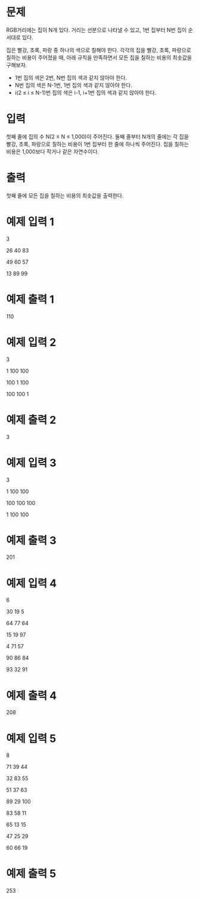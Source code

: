 # 문제

RGB거리에는 집이 N개 있다. 거리는 선분으로 나타낼 수 있고, 1번 집부터 N번 집이 순서대로 있다.

집은 빨강, 초록, 파랑 중 하나의 색으로 칠해야 한다. 각각의 집을 빨강, 초록, 파랑으로 칠하는 비용이 주어졌을 때, 아래 규칙을 만족하면서 모든 집을 칠하는 비용의 최솟값을 구해보자.

- 1번 집의 색은 2번, N번 집의 색과 같지 않아야 한다.
- N번 집의 색은 N-1번, 1번 집의 색과 같지 않아야 한다.
- i(2 ≤ i ≤ N-1)번 집의 색은 i-1, i+1번 집의 색과 같지 않아야 한다.


# 입력

첫째 줄에 집의 수 N(2 ≤ N ≤ 1,000)이 주어진다. 둘째 줄부터 N개의 줄에는 각 집을 빨강, 초록, 파랑으로 칠하는 비용이 1번 집부터 한 줄에 하나씩 주어진다. 집을 칠하는 비용은 1,000보다 작거나 같은 자연수이다.

# 출력

첫째 줄에 모든 집을 칠하는 비용의 최솟값을 출력한다.

# 예제 입력 1

3

26 40 83

49 60 57

13 89 99

# 예제 출력 1

110

# 예제 입력 2

3

1 100 100

100 1 100

100 100 1

# 예제 출력 2

3

# 예제 입력 3

3

1 100 100

100 100 100

1 100 100

# 예제 출력 3

201

# 예제 입력 4

6

30 19 5

64 77 64

15 19 97

4 71 57

90 86 84

93 32 91

# 예제 출력 4

208

# 예제 입력 5

8

71 39 44

32 83 55

51 37 63

89 29 100

83 58 11

65 13 15

47 25 29

60 66 19

# 예제 출력 5

253

